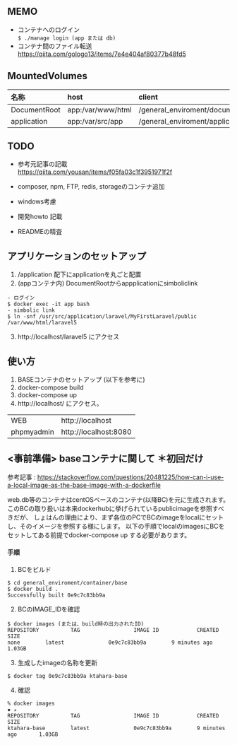 ## MEMO
- コンテナへのログイン  
`$ ./manage login (app または db)`
- コンテナ間のファイル転送  
https://qiita.com/gologo13/items/7e4e404af80377b48fd5


## MountedVolumes
|名称|host|client|
|:--|:--|:--|
|DocumentRoot|app:/var/www/html|/general_enviroment/documentRoot|
|application|app:/var/src/app|/general_enviroment/application|


## TODO
- 参考元記事の記載  
https://qiita.com/yousan/items/f05fa03c1f3951971f2f

- composer, npm, FTP, redis, storageのコンテナ追加
- windows考慮
- 開発howto 記載
- READMEの精査

## アプリケーションのセットアップ
1. /application 配下にapplicationを丸ごと配置
2. (appコンテナ内) DocumentRootからappplicationにsimboliclink
```
- ログイン 
$ docker exec -it app bash
- simbolic link
$ ln -snf /usr/src/application/laravel/MyFirstLaravel/public /var/www/html/laravel5
```
3. http://localhost/laravel5 にアクセス

## 使い方
1. BASEコンテナのセットアップ (以下を参考に)
2. docker-compose build
3. docker-compose up
4. http://localhost/ にアクセス。

|||
|:--|:--|
|WEB|http://localhost|
|phpmyadmin|http://localhost:8080|

## <事前準備> baseコンテナに関して **＊初回だけ**
参考記事 : https://stackoverflow.com/questions/20481225/how-can-i-use-a-local-image-as-the-base-image-with-a-dockerfile  

web.db等のコンテナはcentOSベースのコンテナ(以降BC)を元に生成されます。  
このBCの取り扱いは本来dockerhubに挙げられているpublicimageを参照すべきだが、
しょはんの理由により、まず各位のPCでBCのimageをlocalにセットし、そのイメージを参照する様にします。
以下の手順でlocalのimagesにBCをセットしてある前提でdocker-compose up する必要があります。

#### 手順
1. BCをビルド 
```
$ cd general_enviroment/container/base
$ docker build .
Successfully built 0e9c7c83bb9a
```
2. BCのIMAGE_IDを確認
```
$ docker images (または、build時の出力されたID)
REPOSITORY          TAG                 IMAGE ID            CREATED             SIZE
none        latest              0e9c7c83bb9a        9 minutes ago       1.03GB
```  
3. 生成したimageの名称を更新
```
$ docker tag 0e9c7c83bb9a ktahara-base
```
4. 確認 
```
% docker images                                                                                                                                    ✹ ✭
REPOSITORY          TAG                 IMAGE ID            CREATED             SIZE
ktahara-base        latest              0e9c7c83bb9a        9 minutes ago       1.03GB
```